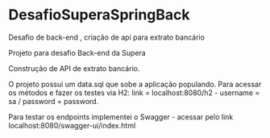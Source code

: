 # DesafioSuperaSpringBack
Desafio de back-end , criação de api para extrato bancário

Projeto para desafio Back-end da Supera

Construção de API de extrato bancário.

O projeto possui um data.sql que sobe a aplicação populando.
Para acessar os métodos e fazer os testes via H2: link = localhost:8080/h2 - username = sa / password = password.

Para testar os endpoints implementei o Swagger - acessar pelo link localhost:8080/swagger-ui/index.html
